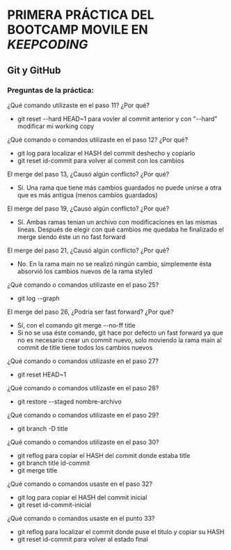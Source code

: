 # PRIMERA PRÁCTICA DEL BOOTCAMP MOVILE EN *KEEPCODING*

## Git y GitHub

### Preguntas de la práctica:

¿Qué comando utilizaste en el paso 11? ¿Por qué?
- git reset --hard HEAD~1 para vovler al commit anterior y con "--hard" 
modificar mi working copy

¿Qué comando o comandos utilizaste en el paso 12? ¿Por qué?
- git log para localizar el HASH del commit deshecho y copiarlo
- git reset id-commit para volver al commit con los cambios

El merge del paso 13, ¿Causó algún conflicto? ¿Por qué?
- Sí. Una rama que tiene más cambios guardados no puede unirse a otra que 
es más antigua (menos cambios guardados)

El merge del paso 19, ¿Causó algún conflicto? ¿Por qué?
- Sí. Ambas ramas tenian un archivo con modificaciones en las mismas 
líneas. Después de elegir con qué cambios me quedaba he finalizado el 
merge siendo éste un no fast forward 

El merge del paso 21, ¿Causó algún conflicto? ¿Por qué?
- No. En la rama main no se realizó ningún cambio, simplemente ésta 
absorvió los cambios nuevos de la rama styled

¿Qué comando o comandos utilizaste en el paso 25?
- git log --graph

El merge del paso 26, ¿Podría ser fast forward? ¿Por qué?
- Sí, con el comando git merge --no-ff title
- Si no se usa éste comando, git hace por defecto un fast forward ya que 
no es necesario crear un commit nuevo, solo moviendo la rama main al 
commit de title tiene todos los cambios nuevos

¿Qué comando o comandos utilizaste en el paso 27?
- git reset HEAD~1

¿Qué comando o comandos utilizaste en el paso 28?
- git restore --staged nombre-archivo

¿Qué comando o comandos utilizaste en el paso 29?
- git branch -D title

¿Qué comando o comandos utilizaste en el paso 30?
- git reflog para copiar el HASH del commit donde estaba title
- git branch title id-commit
- git merge title

¿Qué comando o comandos usaste en el paso 32?
- git log para copiar el HASH del commit inicial
- git reset id-commit-inicial

¿Qué comando o comandos usaste en el punto 33?
- git reflog para localizar el commit donde puse el título y copiar su 
HASH
- git reset id-commit para volver al estado final
